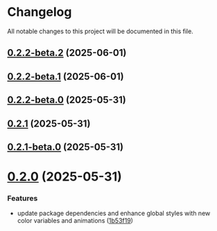 # Changelog

All notable changes to this project will be documented in this file.

## [0.2.2-beta.2](https://github.com/MinhOmega/test/compare/v0.2.2-beta.1...v0.2.2-beta.2) (2025-06-01)

## [0.2.2-beta.1](https://github.com/MinhOmega/test/compare/v0.2.2-beta.0...v0.2.2-beta.1) (2025-06-01)

## [0.2.2-beta.0](https://github.com/MinhOmega/test/compare/v0.2.1...v0.2.2-beta.0) (2025-05-31)

## [0.2.1](https://github.com/MinhOmega/test/compare/v0.2.1-beta.0...v0.2.1) (2025-05-31)



## [0.2.1-beta.0](https://github.com/MinhOmega/test/compare/v0.2.0...v0.2.1-beta.0) (2025-05-31)



# [0.2.0](https://github.com/MinhOmega/test/compare/1b53f193b5cf78a6381500ffcc3d44ea1e8ce2d7...v0.2.0) (2025-05-31)


### Features

* update package dependencies and enhance global styles with new color variables and animations ([1b53f19](https://github.com/MinhOmega/test/commit/1b53f193b5cf78a6381500ffcc3d44ea1e8ce2d7))
